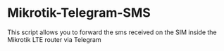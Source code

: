 # Mikrotik-Telegram-SMS
This script allows you to forward the sms received on the SIM inside the Mikrotik LTE router via Telegram
